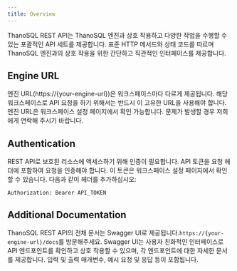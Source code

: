 ```yaml
---
title: Overview
---
```

ThanoSQL REST API는 ThanoSQL 엔진과 상호 작용하고 다양한 작업을 수행할 수 있는 포괄적인 API 세트를 제공합니다. 표준 HTTP 메서드와 상태 코드를 따르며 ThanoSQL 엔진과의 상호 작용을 위한 간단하고 직관적인 인터페이스를 제공합니다.

## __Engine URL__
엔진 URL(https://{your-engine-url})은 워크스페이스마다 다르게 제공됩니다. 해당 워크스페이스로 API 요청을 하기 위해서는 반드시 이 고유한 URL을 사용해야 합니다. 엔진 URL은 워크스페이스 설정 페이지에서 확인 가능합니다. 문제가 발생할 경우 저희에게 연락해 주시기 바랍니다. 

## __Authentication__
REST API로 보호된 리소스에 액세스하기 위해 인증이 필요합니다. API 토큰을 요청 헤더에 포함하여 요청을 인증해야 합니다. 이 토큰은 워크스페이스 설정 페이지에서 확인할 수 있습니다. 다음과 같이 헤더를 추가하십시오:
```
Authorization: Bearer API_TOKEN
```

## __Additional Documentation__
ThanoSQL REST API의 전체 문서는 Swagger UI로 제공됩니다.`https://{your-engine-url}/docs`를 방문해주세요. Swagger UI는 사용자 친화적인 인터페이스로 API 엔드포인트를 확인하고 상호 작용할 수 있으며, 각 엔드포인트에 대한 자세한 문서를 제공합니다. 입력 및 출력 매개변수, 예시 요청 및 응답 등이 포함됩니다. 